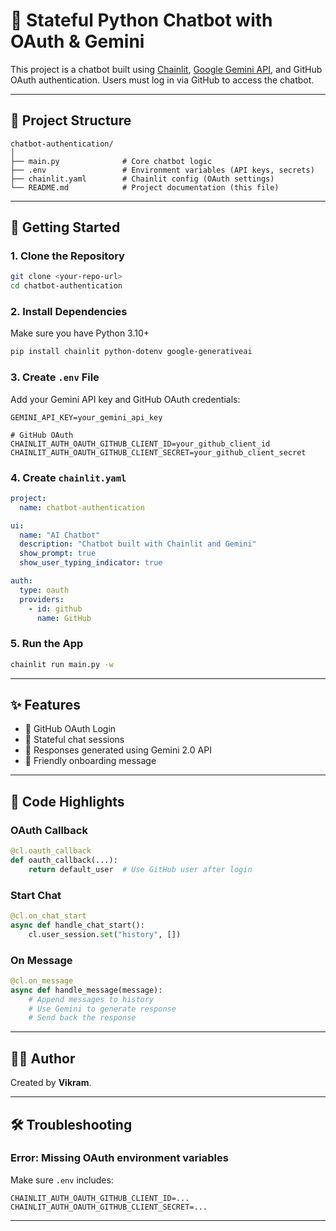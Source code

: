 
# 🤖 Stateful Python Chatbot with OAuth & Gemini

This project is a chatbot built using [Chainlit](https://www.chainlit.io/), [Google Gemini API](https://ai.google.dev/), and GitHub OAuth authentication. Users must log in via GitHub to access the chatbot.

---

## 📁 Project Structure

```
chatbot-authentication/
│
├── main.py              # Core chatbot logic
├── .env                 # Environment variables (API keys, secrets)
├── chainlit.yaml        # Chainlit config (OAuth settings)
└── README.md            # Project documentation (this file)
```

---

## 🚀 Getting Started

### 1. Clone the Repository

```bash
git clone <your-repo-url>
cd chatbot-authentication
```

### 2. Install Dependencies

Make sure you have Python 3.10+

```bash
pip install chainlit python-dotenv google-generativeai
```

### 3. Create `.env` File

Add your Gemini API key and GitHub OAuth credentials:

```env
GEMINI_API_KEY=your_gemini_api_key

# GitHub OAuth
CHAINLIT_AUTH_OAUTH_GITHUB_CLIENT_ID=your_github_client_id
CHAINLIT_AUTH_OAUTH_GITHUB_CLIENT_SECRET=your_github_client_secret
```

### 4. Create `chainlit.yaml`

```yaml
project:
  name: chatbot-authentication

ui:
  name: "AI Chatbot"
  description: "Chatbot built with Chainlit and Gemini"
  show_prompt: true
  show_user_typing_indicator: true

auth:
  type: oauth
  providers:
    - id: github
      name: GitHub
```

### 5. Run the App

```bash
chainlit run main.py -w
```

---

## ✨ Features

- 🔐 GitHub OAuth Login
- 💬 Stateful chat sessions
- 🧠 Responses generated using Gemini 2.0 API
- 👋 Friendly onboarding message

---

## 🧠 Code Highlights

### OAuth Callback

```python
@cl.oauth_callback
def oauth_callback(...):
    return default_user  # Use GitHub user after login
```

### Start Chat

```python
@cl.on_chat_start
async def handle_chat_start():
    cl.user_session.set("history", [])
```

### On Message

```python
@cl.on_message
async def handle_message(message):
    # Append messages to history
    # Use Gemini to generate response
    # Send back the response
```

---

## 🙋‍♂️ Author

Created by **Vikram**.

---

## 🛠 Troubleshooting

### Error: Missing OAuth environment variables

Make sure `.env` includes:

```env
CHAINLIT_AUTH_OAUTH_GITHUB_CLIENT_ID=...
CHAINLIT_AUTH_OAUTH_GITHUB_CLIENT_SECRET=...
```

---
